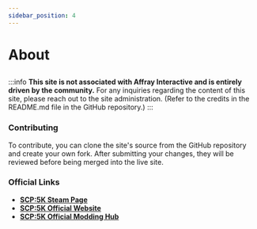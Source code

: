 ```yaml
---
sidebar_position: 4
---
```


# About

##
:::info
**This site is not associated with Affray Interactive and is entirely driven by the community.** For any inquiries regarding the content of this site, please reach out to the site administration. (Refer to the credits in the README.md file in the GitHub repository.)
:::

### Contributing

To contribute, you can clone the site's source from the GitHub repository and create your own fork. After submitting your changes, they will be reviewed before being merged into the live site.

### Official Links

* **[SCP:5K Steam Page](https://store.steampowered.com/app/872670/SCP_5K/)**
* **[SCP:5K Official Website](https://scp5k.gg)**
* **[SCP:5K Official Modding Hub](https://discord.gg/B4mEhKQfDT)**